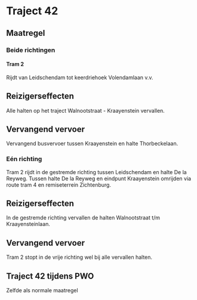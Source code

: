 # Traject 42
## Maatregel
### Beide richtingen

#### Tram 2
Rijdt van Leidschendam tot keerdriehoek Volendamlaan v.v.

## Reizigerseffecten
Alle halten op het traject Walnootstraat - Kraayenstein vervallen.

## Vervangend vervoer
Vervangend busvervoer tussen Kraayenstein en halte Thorbeckelaan.

### Eén richting
Tram 2 rijdt in de gestremde richting tussen Leidschendam en halte De la Reyweg. Tussen halte De la Reyweg en eindpunt Kraayenstein omrijden via route tram 4 en remiseterrein Zichtenburg.

## Reizigerseffecten
In de gestremde richting vervallen de halten Walnootstraat t/m Kraayensteinlaan.

## Vervangend vervoer
Tram 2 stopt in de vrije richting wel bij alle vervallen halten.

## Traject 42 tijdens PWO
Zelfde als normale maatregel
